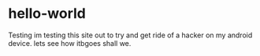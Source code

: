 # hello-world
Testing
im testing this site out to try and get ride of a hacker on my android device. lets see how itbgoes shall we.
